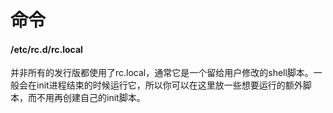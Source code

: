 # 命令

#### /etc/rc.d/rc.local

并非所有的发行版都使用了rc.local，通常它是一个留给用户修改的shell脚本。一般会在init进程结束的时候运行它，所以你可以在这里放一些想要运行的额外脚本，而不用再创建自己的init脚本。